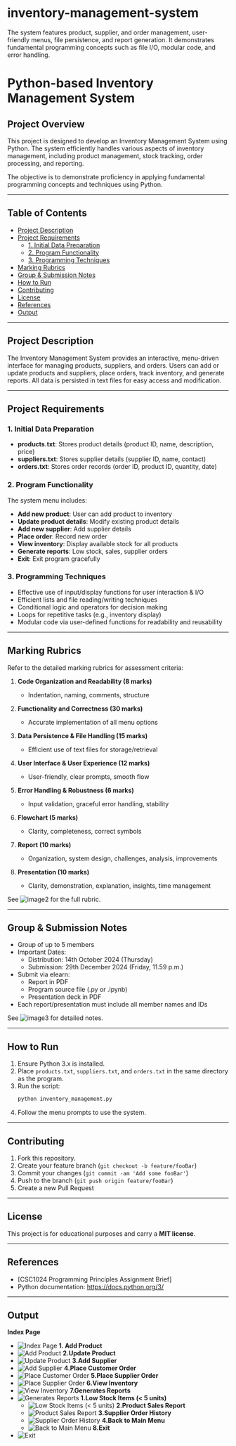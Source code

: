 # inventory-management-system
The system features product, supplier, and order management, user-friendly menus, file persistence, and report generation. It demonstrates fundamental programming concepts such as file I/O, modular code, and error handling.

# Python-based Inventory Management System

## Project Overview

This project is designed to develop an Inventory Management System using Python. The system efficiently handles various aspects of inventory management, including product management, stock tracking, order processing, and reporting. 

The objective is to demonstrate proficiency in applying fundamental programming concepts and techniques using Python.

---

## Table of Contents

- [Project Description](#project-description)
- [Project Requirements](#project-requirements)
  - [1. Initial Data Preparation](#1-initial-data-preparation)
  - [2. Program Functionality](#2-program-functionality)
  - [3. Programming Techniques](#3-programming-techniques)
- [Marking Rubrics](#marking-rubrics)
- [Group & Submission Notes](#group--submission-notes)
- [How to Run](#how-to-run)
- [Contributing](#contributing)
- [License](#license)
- [References](#references)
- [Output](#Output)

---

## Project Description

The Inventory Management System provides an interactive, menu-driven interface for managing products, suppliers, and orders. Users can add or update products and suppliers, place orders, track inventory, and generate reports. All data is persisted in text files for easy access and modification.

---

## Project Requirements

### 1. Initial Data Preparation

- **products.txt**: Stores product details (product ID, name, description, price)
- **suppliers.txt**: Stores supplier details (supplier ID, name, contact)
- **orders.txt**: Stores order records (order ID, product ID, quantity, date)

### 2. Program Functionality

The system menu includes:

- **Add new product**: User can add product to inventory
- **Update product details**: Modify existing product details
- **Add new supplier**: Add supplier details
- **Place order**: Record new order
- **View inventory**: Display available stock for all products
- **Generate reports**: Low stock, sales, supplier orders
- **Exit**: Exit program gracefully

### 3. Programming Techniques

- Effective use of input/display functions for user interaction & I/O
- Efficient lists and file reading/writing techniques
- Conditional logic and operators for decision making
- Loops for repetitive tasks (e.g., inventory display)
- Modular code via user-defined functions for readability and reusability

---

## Marking Rubrics

Refer to the detailed marking rubrics for assessment criteria:

1. **Code Organization and Readability (8 marks)**
   - Indentation, naming, comments, structure

2. **Functionality and Correctness (30 marks)**
   - Accurate implementation of all menu options

3. **Data Persistence & File Handling (15 marks)**
   - Efficient use of text files for storage/retrieval

4. **User Interface & User Experience (12 marks)**
   - User-friendly, clear prompts, smooth flow

5. **Error Handling & Robustness (6 marks)**
   - Input validation, graceful error handling, stability

6. **Flowchart (5 marks)**
   - Clarity, completeness, correct symbols

7. **Report (10 marks)**
   - Organization, system design, challenges, analysis, improvements

8. **Presentation (10 marks)**
   - Clarity, demonstration, explanation, insights, time management

See ![image2](image2) for the full rubric.

---

## Group & Submission Notes

- Group of up to 5 members
- Important Dates:
  - Distribution: 14th October 2024 (Thursday)
  - Submission: 29th December 2024 (Friday, 11.59 p.m.)
- Submit via elearn:
  - Report in PDF
  - Program source file (.py or .ipynb)
  - Presentation deck in PDF
- Each report/presentation must include all member names and IDs

See ![image3](image3) for detailed notes.

---

## How to Run

1. Ensure Python 3.x is installed.
2. Place `products.txt`, `suppliers.txt`, and `orders.txt` in the same directory as the program.
3. Run the script:
   ```bash
   python inventory_management.py
   ```
4. Follow the menu prompts to use the system.

---

## Contributing

1. Fork this repository.
2. Create your feature branch (`git checkout -b feature/fooBar`)
3. Commit your changes (`git commit -am 'Add some fooBar'`)
4. Push to the branch (`git push origin feature/fooBar`)
5. Create a new Pull Request

---

## License

This project is for educational purposes and  carry a **MIT license**.

---

## References

- [CSC1024 Programming Principles Assignment Brief]
- Python documentation: https://docs.python.org/3/

---

## Output

**Index Page**
- ![Index Page](image.png)
**1. Add Product**
- ![Add Product](image-1.png)
**2.Update Product**
- ![Update Product](image-2.png)
**3.Add Supplier**
- ![Add Supplier](image-3.png)
**4.Place Customer Order**
- ![Place Customer Order](image-4.png)
**5.Place Supplier Order**
- ![Place Supplier Order](image-5.png)
**6.View Inventory**
- ![View Inventory](image-6.png)
**7.Generates Reports**
- ![Generates Reports](image-7.png)
 **1.Low Stock Items (< 5 units)**
   - ![Low Stock Items (< 5 units)](image-8.png)
  **2.Product Sales Report**
   - ![Product Sales Report](image-9.png)
  **3.Supplier Order History**
   - ![Supplier Order History](image-10.png)
  **4.Back to Main Menu**
   - ![Back to Main Menu](image-11.png)
**8.Exit**
- ![Exit](image-12.png) 



